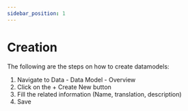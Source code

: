 ```yaml
---
sidebar_position: 1
---
```


# Creation

The following are the steps on how to create datamodels:

1. Navigate to Data - Data Model - Overview
2. Click on the + Create New button
3. Fill the related information (Name, translation, description)
4. Save

